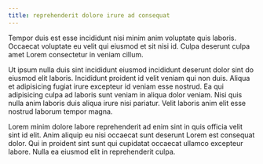 ```yaml
---
title: reprehenderit dolore irure ad consequat
---
```


Tempor duis est esse incididunt nisi minim anim voluptate quis laboris. Occaecat voluptate eu velit qui eiusmod et sit nisi id. Culpa deserunt culpa amet Lorem consectetur in veniam cillum.

Ut ipsum nulla duis sint incididunt eiusmod incididunt deserunt dolor sint do eiusmod elit laboris. Incididunt proident id velit veniam qui non duis. Aliqua et adipisicing fugiat irure excepteur id veniam esse nostrud. Ea qui adipisicing culpa ad laboris sunt veniam in aliqua dolor veniam. Nisi quis nulla anim laboris duis aliqua irure nisi pariatur. Velit laboris anim elit esse nostrud laborum tempor magna.

Lorem minim dolore labore reprehenderit ad enim sint in quis officia velit sint id elit. Anim aliquip eu nisi occaecat sunt deserunt Lorem est consequat dolor. Qui in proident sint sunt qui cupidatat occaecat ullamco excepteur labore. Nulla ea eiusmod elit in reprehenderit culpa.